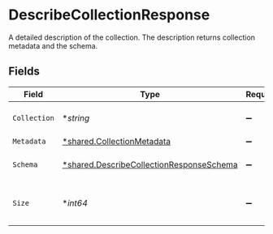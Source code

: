 # DescribeCollectionResponse

A detailed description of the collection. The description returns collection metadata and the schema.


## Fields

| Field                                                                                               | Type                                                                                                | Required                                                                                            | Description                                                                                         |
| --------------------------------------------------------------------------------------------------- | --------------------------------------------------------------------------------------------------- | --------------------------------------------------------------------------------------------------- | --------------------------------------------------------------------------------------------------- |
| `Collection`                                                                                        | **string*                                                                                           | :heavy_minus_sign:                                                                                  | Name of the collection.                                                                             |
| `Metadata`                                                                                          | [*shared.CollectionMetadata](../../models/shared/collectionmetadata.md)                             | :heavy_minus_sign:                                                                                  | N/A                                                                                                 |
| `Schema`                                                                                            | [*shared.DescribeCollectionResponseSchema](../../models/shared/describecollectionresponseschema.md) | :heavy_minus_sign:                                                                                  | Schema of this collection.                                                                          |
| `Size`                                                                                              | **int64*                                                                                            | :heavy_minus_sign:                                                                                  | The size of this collection in bytes.                                                               |